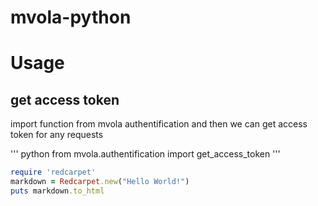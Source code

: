 # mvola-python

# Usage
  ## get access token
  import function from mvola authentification and then we can get access token for any requests 
  
  ''' python 
  from mvola.authentification import get_access_token
  '''
  
  ```ruby
require 'redcarpet'
markdown = Redcarpet.new("Hello World!")
puts markdown.to_html
```
  
  
